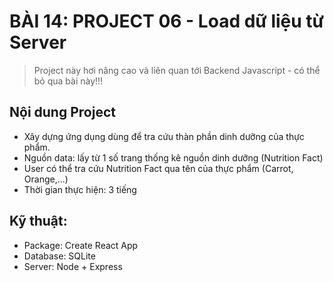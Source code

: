# BÀI 14: PROJECT 06 - Load dữ liệu từ Server

> Project này hơi nâng cao và liên quan tới Backend Javascript - có thể bỏ qua bài này!!!

## Nội dung Project

* Xây dựng ứng dụng dùng để tra cứu thàn phần dinh dưỡng của thực phẩm.
* Nguồn data: lấy từ 1 số trang thống kê nguồn dinh dưỡng (Nutrition Fact)
* User có thể tra cứu Nutrition Fact qua tên của thực phẩm (Carrot, Orange,...)
* Thời gian thực hiện: 3 tiếng

## Kỹ thuật: 

* Package: Create React App
* Database: SQLite
* Server: Node + Express
